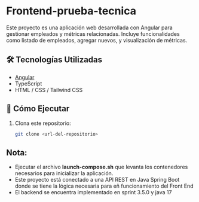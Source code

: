 # Frontend-prueba-tecnica

Este proyecto es una aplicación web desarrollada con Angular para gestionar empleados y métricas relacionadas. Incluye funcionalidades como listado de empleados, agregar nuevos, y visualización de métricas.

## 🛠️ Tecnologías Utilizadas

- [Angular](https://angular.io/)
- TypeScript
- HTML / CSS / Tailwind CSS


## 🚀 Cómo Ejecutar

1. Clona este repositorio:
   ```bash
   git clone <url-del-repositorio>

## Nota:
- Ejecutar el archivo **launch-compose.sh** que levanta los contenedores necesarios para inicializar la aplicación.
- Este proyecto está conectado a una API REST en Java Spring Boot donde se tiene la lógica necesaria para eñ funcionamiento del Front End
- El backend se encuentra implementado en sprint 3.5.0 y java 17

